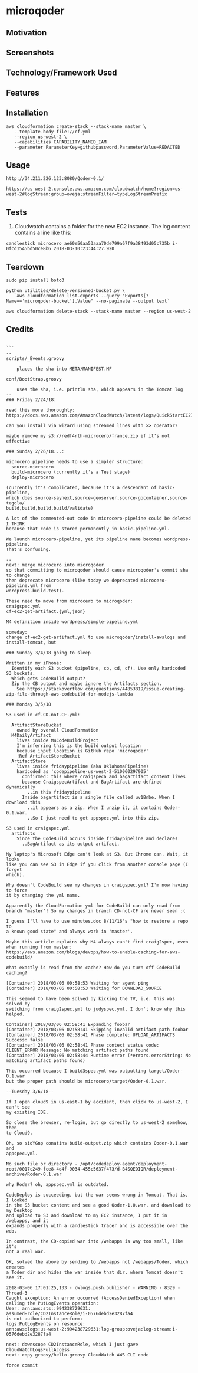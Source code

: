 # microqoder

## Motivation

## Screenshots

## Technology/Framework Used

## Features

## Installation
```
aws cloudformation create-stack --stack-name master \
   --template-body file://cf.yml 
   --region us-west-2 \
   --capabilities CAPABILITY_NAMED_IAM 
   --parameter ParameterKey=githubpassword,ParameterValue=REDACTED
```

## Usage
```
http://34.211.226.123:8080/Qoder-0.1/

https://us-west-2.console.aws.amazon.com/cloudwatch/home?region=us-west-2#logStream:group=oveja;streamFilter=typeLogStreamPrefix
```
## Tests
1. Cloudwatch contains a folder for the new EC2 instance. The log content contains a line like this:
```
candlestick microcero ae60e50aa53aaa70de799a67f9a38493d05c735b i-0fcd1545bd50ce8b6 2018-03-10:23:44:27.920
```
## Teardown
```
sudo pip install boto3

python utilities/delete-versioned-bucket.py \
   `aws cloudformation list-exports --query "Exports[?Name=='microqoder-bucket'].Value" --no-paginate --output text`

aws cloudformation delete-stack --stack-name master --region us-west-2
```

## Credits

``````

```
--
scripts/_Events.groovy 

    places the sha into META/MANIFEST.MF

conf/BootStrap.groovy 

    uses the sha, i.e. println sha, which appears in the Tomcat log
--
### Friday 2/24/18:

read this more thoroughly:
https://docs.aws.amazon.com/AmazonCloudWatch/latest/logs/QuickStartEC2Instance.html

can you install via wizard using streamed lines with >> operator?

maybe remove my s3://redf4rth-microcero/france.zip if it's not effective

### Sunday 2/26/18...:

microcero pipeline needs to use a simpler structure:
  source-microcero
  build-microcero (currently it's a Test stage)
  deploy-microcero

(currently it's complicated, because it's a descendant of basic-pipeline,
which does source-saynext,source-geoserver,source-gocontainer,source-tegola/
build,build,build,build/validate)

A lot of the commented-out code in microcero-pipeline could be deleted I THINK
because that code is stored permanently in basic-pipeline.yml.

We launch microcero-pipeline, yet its pipeline name becomes wordpress-pipeline.
That's confusing.

--
next: merge microcero into microqoder
so that committing to microqoder should cause microqoder's commit sha to change
then deprecate microcero (like today we deprecated microcero-pipeline.yml from
wordpress-build-test).

These need to move from microcero to microqoder:
craigspec.yml
cf-ec2-get-artifact.{yml,json}

M4 definition inside wordpress/simple-pipeline.yml

someday:
change cf-ec2-get-artifact.yml to use microqoder/install-awslogs and install-tomcat, but

### Sunday 3/4/18 going to sleep

Written in my iPhone:
  Identify each S3 bucket (pipeline, cb, cd, cf). Use only hardcoded S3 buckets.
  Which gets CodeBuild output?
  Zip the CB output and maybe ignore the Artifacts section.
    See https://stackoverflow.com/questions/44853819/issue-creating-zip-file-through-aws-codebuild-for-nodejs-lambda

### Monday 3/5/18

S3 used in cf-CD-not-CF.yml:

  ArtifactStoreBucket
    owned by overall CloudFormation
  M4DailyArtifact
    lives inside M4CodeBuildProject
    I'm inferring this is the build output location
    because input location is GitHub repo 'microqoder'
    !Ref ArtifactStoreBucket
  ArtifactStore
    lives inside fridaypipeline (aka OklahomaPipeline)
    hardcoded as 'codepipeline-us-west-2-510060297905'
      confirmed: this where craigspeca and bagartifact content lives
      because CraigspecArtifact and BagArtifact are defined dynamically
        ..in this fridaypipeline
      Inside bagartifact is a single file called uv1Bnbe. When I download this
        ..it appears as a zip. When I unzip it, it contains Qoder-0.1.war.
        ..So I just need to get appspec.yml into this zip.

S3 used in craigspec.yml
  artifacts
    Since the CodeBuild occurs inside fridaypipeline and declares
      ..BagArtifact as its output artifact, 
      
My laptop's Microsoft Edge can't look at S3. But Chrome can. Wait, it looks
like you can see S3 in Edge if you click from another console page (I forget
which).

Why doesn't CodeBuild see my changes in craigspec.yml? I'm now having to force
it by changing the yml name.

Apparently the CloudFormation yml for CodeBuild can only read from
branch 'master'! So my changes in branch CD-not-CF are never seen :(

I guess I'll have to use minutes.doc 8/11/16's "how to restore a repo to
a known good state" and always work in 'master'.

Maybe this article explains why M4 always can't find craig2spec, even
when running from master:
https://aws.amazon.com/blogs/devops/how-to-enable-caching-for-aws-codebuild/

What exactly is read from the cache? How do you turn off CodeBuild caching? 

[Container] 2018/03/06 00:58:53 Waiting for agent ping
[Container] 2018/03/06 00:58:53 Waiting for DOWNLOAD_SOURCE

This seemed to have been solved by kicking the TV, i.e. this was solved by
switching from craig2spec.yml to judyspec.yml. I don't know why this helped.

Container] 2018/03/06 02:58:41 Expanding foobar
[Container] 2018/03/06 02:58:41 Skipping invalid artifact path foobar
[Container] 2018/03/06 02:58:41 Phase complete: UPLOAD_ARTIFACTS Success: false
[Container] 2018/03/06 02:58:41 Phase context status code: CLIENT_ERROR Message: No matching artifact paths found
[Container] 2018/03/06 02:58:44 Runtime error (*errors.errorString: No matching artifact paths found)

This occurred because I build3spec.yml was outputting target/Qoder-0.1.war
but the proper path should be microcero/target/Qoder-0.1.war.

--Tuesday 3/6/18--

If I open cloud9 in us-east-1 by accident, then click to us-west-2, I can't see
my existing IDE. 

So close the browser, re-login, but go directly to us-west-2 somehow, then
to Cloud9.

Oh, so sioYGnp conatins build-output.zip which contains Qoder-0.1.war and 
appspec.yml.

No such file or directory - /opt/codedeploy-agent/deployment-root/0017c249-fce8-4d4f-9034-455c5637f473/d-B4SQEOIQR/deployment-archive/Roder-0.1.war

why Roder? oh, appspec.yml is outdated.

CodeDeploy is succeeding, but the war seems wrong in Tomcat. That is, I looked
in the S3 bucket content and see a good Qoder-1.0.war, and download to my Desktop
and upload to S3 and download to my EC2 instance, I put it in /webapps, and it
expands properly with a candlestick tracer and is accessible over the web.

In contrast, the CD-copied war into /webapps is way too small, like it's
not a real war.

OK, solved the above by sending to /webapps not /webapps/Toder, which creates
a Toder dir and hides the war inside that dir, where Tomcat doesn't see it.

2018-03-06 17:01:25,133 - cwlogs.push.publisher - WARNING - 8329 - Thread-3 -
Caught exception: An error occurred (AccessDeniedException) when 
calling the PutLogEvents operation: 
User: arn:aws:sts::994238729631:
assumed-role/CD2InstanceRole/i-0576debd2e3287fa4 
is not authorized to perform: 
logs:PutLogEvents on resource: 
arn:aws:logs:us-west-2:994238729631:log-group:oveja:log-stream:i-0576debd2e3287fa4

next: downscope CD2InstanceRole, which I just gave CloudWatchLogsFullAccess
next: copy groovy/hello.groovy CloudWatch AWS CLI code

force commit
